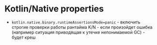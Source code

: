 # Kotlin/Native properties

- `kotlin.native.binary.runtimeAssertionsMode=panic` - включить строгие проверки работы рантайма K/N - если произойдет ошибка (например ситуация приводящая к утечке непонимаемой GC) - будет креш

